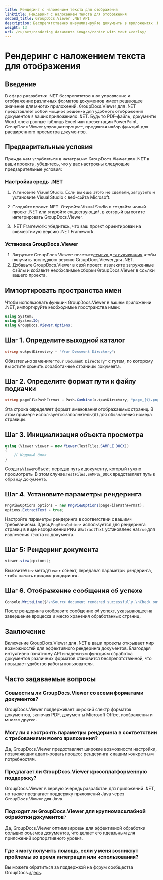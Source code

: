 ```yaml
---
title: Рендеринг с наложением текста для отображения
linktitle: Рендеринг с наложением текста для отображения
second_title: GroupDocs.Viewer .NET API
description: Беспрепятственно визуализируйте документы в приложениях .NET с помощью GroupDocs.Viewer, поддерживающего различные форматы для повышения удобства работы пользователей.
weight: 13
url: /ru/net/rendering-documents-images/render-with-text-overlay/
---
```


# Рендеринг с наложением текста для отображения

## Введение
В сфере разработки .NET беспрепятственное управление и отображение различных форматов документов имеет решающее значение для многих приложений. GroupDocs.Viewer для .NET представляет собой мощное решение для удобного отображения документов в ваших приложениях .NET. Будь то PDF-файлы, документы Word, электронные таблицы Excel или презентации PowerPoint, GroupDocs.Viewer упрощает процесс, предлагая набор функций для расширенного просмотра документов.
## Предварительные условия
Прежде чем углубляться в интеграцию GroupDocs.Viewer для .NET в ваши проекты, убедитесь, что у вас настроены следующие предварительные условия:
### Настройка среды .NET
1. Установите Visual Studio. Если вы еще этого не сделали, загрузите и установите Visual Studio с веб-сайта Microsoft.
   
2. Создайте проект .NET. Откройте Visual Studio и создайте новый проект .NET или откройте существующий, в который вы хотите интегрировать GroupDocs.Viewer.
3. .NET Framework: убедитесь, что ваш проект ориентирован на совместимую версию .NET Framework.
### Установка GroupDocs.Viewer
1.  Загрузите GroupDocs.Viewer: посетите[ссылка для скачивания](https://releases.groupdocs.com/viewer/net/) чтобы получить последнюю версию GroupDocs.Viewer для .NET.
2. Добавьте GroupDocs.Viewer в свой проект: извлеките загруженные файлы и добавьте необходимые сборки GroupDocs.Viewer в ссылки вашего проекта.

## Импортировать пространства имен
Чтобы использовать функции GroupDocs.Viewer в вашем приложении .NET, импортируйте необходимые пространства имен:
```csharp
using System;
using System.IO;
using GroupDocs.Viewer.Options;
```

## Шаг 1. Определите выходной каталог
```csharp
string outputDirectory = "Your Document Directory";
```
 Обязательно замените`"Your Document Directory"` с путем, по которому вы хотите хранить обработанные страницы документа.
## Шаг 2. Определите формат пути к файлу подкачки
```csharp
string pageFilePathFormat = Path.Combine(outputDirectory, "page_{0}.png");
```
 Эта строка определяет формат именования отображаемых страниц. В этом примере используется заполнитель`{0}` для обозначения номера страницы.
## Шаг 3. Инициализация объекта просмотра
```csharp
using (Viewer viewer = new Viewer(TestFiles.SAMPLE_DOCX))
{
    // Кодовый блок
}
```
 Создать`Viewer`объект, передав путь к документу, который нужно просмотреть. В этом случае,`TestFiles.SAMPLE_DOCX` представляет путь к образцу документа.
## Шаг 4. Установите параметры рендеринга
```csharp
PngViewOptions options = new PngViewOptions(pageFilePathFormat);
options.ExtractText = true;
```
 Настройте параметры рендеринга в соответствии с вашими требованиями. Здесь,`PngViewOptions` используется для рендеринга страниц в виде изображений PNG и`ExtractText` установлено на`true` для извлечения текста из документа.
## Шаг 5: Рендеринг документа
```csharp
viewer.View(options);
```
 Вызовите`View` метод`Viewer` объект, передавая параметры рендеринга, чтобы начать процесс рендеринга.
## Шаг 6. Отображение сообщения об успехе
```csharp
Console.WriteLine($"\nSource document rendered successfully.\nCheck output in {outputDirectory}.");
```
После рендеринга отобразите сообщение об успехе, указывающее на завершение процесса и место хранения обработанных страниц.

## Заключение
Включение GroupDocs.Viewer для .NET в ваши проекты открывает мир возможностей для эффективного рендеринга документов. Благодаря интуитивно понятному API и надежным функциям обработка документов различных форматов становится беспрепятственной, что повышает удобство работы пользователя.
## Часто задаваемые вопросы
### Совместим ли GroupDocs.Viewer со всеми форматами документов?
GroupDocs.Viewer поддерживает широкий спектр форматов документов, включая PDF, документы Microsoft Office, изображения и многое другое.
### Могу ли я настроить параметры рендеринга в соответствии с требованиями моего приложения?
Да, GroupDocs.Viewer предоставляет широкие возможности настройки, позволяющие адаптировать процесс рендеринга к вашим конкретным потребностям.
### Предлагает ли GroupDocs.Viewer кроссплатформенную поддержку?
GroupDocs.Viewer в первую очередь разработан для приложений .NET, но также предлагает поддержку приложений Java через GroupDocs.Viewer для Java.
### Подходит ли GroupDocs.Viewer для крупномасштабной обработки документов?
Да, GroupDocs.Viewer оптимизирован для эффективной обработки больших объемов документов, что делает его идеальным для приложений корпоративного уровня.
### Где я могу получить помощь, если у меня возникнут проблемы во время интеграции или использования?
 Вы можете обратиться за поддержкой на форум сообщества GroupDocs.[здесь](https://forum.groupdocs.com/c/viewer/9).